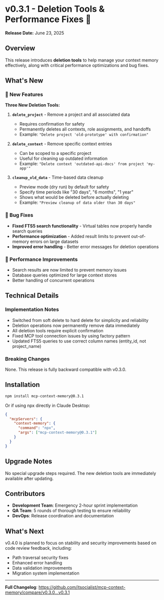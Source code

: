 # v0.3.1 - Deletion Tools & Performance Fixes 🧹

**Release Date:** June 23, 2025

## Overview

This release introduces **deletion tools** to help manage your context memory effectively, along with critical performance optimizations and bug fixes.

## What's New

### 🎯 New Features

**Three New Deletion Tools:**

1. **`delete_project`** - Remove a project and all associated data
   - Requires confirmation for safety
   - Permanently deletes all contexts, role assignments, and handoffs
   - Example: `"Delete project 'old-prototype' with confirmation"`

2. **`delete_context`** - Remove specific context entries
   - Can be scoped to a specific project
   - Useful for cleaning up outdated information
   - Example: `"Delete context 'outdated-api-docs' from project 'my-app'"`

3. **`cleanup_old_data`** - Time-based data cleanup
   - Preview mode (dry run) by default for safety
   - Specify time periods like "30 days", "6 months", "1 year"
   - Shows what would be deleted before actually deleting
   - Example: `"Preview cleanup of data older than 30 days"`

### 🐛 Bug Fixes

- **Fixed FTS5 search functionality** - Virtual tables now properly handle search queries
- **Performance optimization** - Added result limits to prevent out-of-memory errors on large datasets
- **Improved error handling** - Better error messages for deletion operations

### 🚀 Performance Improvements

- Search results are now limited to prevent memory issues
- Database queries optimized for large context stores
- Better handling of concurrent operations

## Technical Details

### Implementation Notes

- Switched from soft delete to hard delete for simplicity and reliability
- Deletion operations now permanently remove data immediately
- All deletion tools require explicit confirmation
- Fixed MCP tool connection issues by using factory pattern
- Updated FTS5 queries to use correct column names (entity_id, not project_name)

### Breaking Changes

None. This release is fully backward compatible with v0.3.0.

## Installation

```bash
npm install mcp-context-memory@0.3.1
```

Or if using npx directly in Claude Desktop:
```json
{
  "mcpServers": {
    "context-memory": {
      "command": "npx",
      "args": ["mcp-context-memory@0.3.1"]
    }
  }
}
```

## Upgrade Notes

No special upgrade steps required. The new deletion tools are immediately available after updating.

## Contributors

- **Development Team**: Emergency 2-hour sprint implementation
- **QA Team**: 5 rounds of thorough testing to ensure reliability
- **DevOps**: Release coordination and documentation

## What's Next

v0.4.0 is planned to focus on stability and security improvements based on code review feedback, including:
- Path traversal security fixes
- Enhanced error handling
- Data validation improvements
- Migration system implementation

---

**Full Changelog**: https://github.com/itsocialist/mcp-context-memory/compare/v0.3.0...v0.3.1